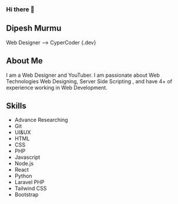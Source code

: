 ### Hi there 👋
## Dipesh Murmu
Web Designer
--> CyperCoder {.dev}
## About Me
I am a Web Designer and YouTuber. I am passionate about Web Technologies Web Designing, Server Side Scripting , and have 4+ of experience working in Web Development.
## Skills
* Advance Researching
* Git
* UI&UX
* HTML
* CSS
* PHP
* Javascript
* Node.js
* React
* Python
* Laravel PHP
* Tailwind CSS
* Bootstrap
